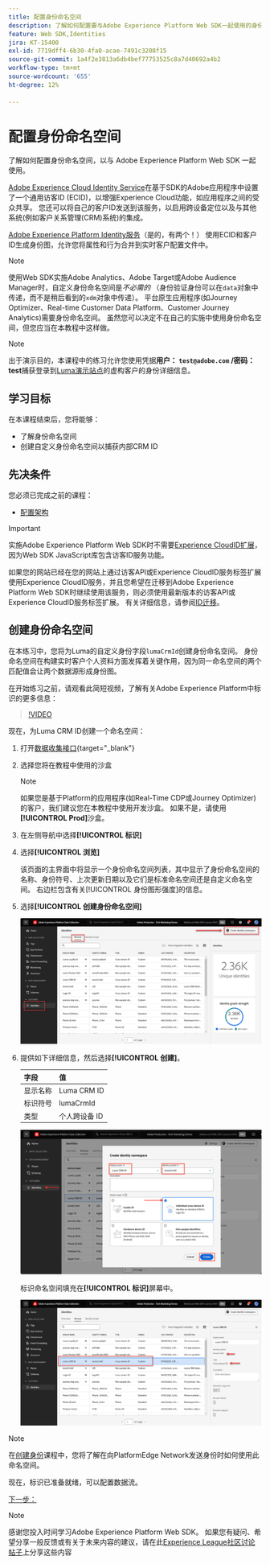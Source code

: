 ```yaml
---
title: 配置身份命名空间
description: 了解如何配置要与Adobe Experience Platform Web SDK一起使用的身份命名空间。 本课程是《使用 Web SDK 实施 Adobe Experience Cloud》教程的一部分。
feature: Web SDK,Identities
jira: KT-15400
exl-id: 7719dff4-6b30-4fa0-acae-7491c3208f15
source-git-commit: 1a4f2e3813a6db4bef77753525c8a7d40692a4b2
workflow-type: tm+mt
source-wordcount: '655'
ht-degree: 12%

---
```


# 配置身份命名空间

了解如何配置身份命名空间，以与 Adobe Experience Platform Web SDK 一起使用。

[Adobe Experience Cloud Identity Service](https://experienceleague.adobe.com/en/docs/id-service/using/home)在基于SDK的Adobe应用程序中设置了一个通用访客ID (ECID)，以增强Experience Cloud功能，如应用程序之间的受众共享。 您还可以将自己的客户ID发送到该服务，以启用跨设备定位以及与其他系统(例如客户关系管理(CRM)系统)的集成。

[Adobe Experience Platform Identity服务](https://experienceleague.adobe.com/en/docs/experience-platform/identity/home)（是的，有两个！） 使用ECID和客户ID生成身份图，允许您将属性和行为合并到实时客户配置文件中。

>[!NOTE]
>
>使用Web SDK实施Adobe Analytics、Adobe Target或Adobe Audience Manager时，自定义身份命名空间是&#x200B;_不必需的_ （身份验证身份可以在`data`对象中传递，而不是稍后看到的`xdm`对象中传递）。 平台原生应用程序(如Journey Optimizer、Real-time Customer Data Platform、Customer Journey Analytics)需要身份命名空间。 虽然您可以决定不在自己的实施中使用身份命名空间，但您应当在本教程中这样做。

>[!NOTE]
>
> 出于演示目的，本课程中的练习允许您使用凭据&#x200B;**用户： `test@adobe.com` /密码： test**&#x200B;捕获登录到[Luma演示站点](https://luma.enablementadobe.com/content/luma/us/en.html)的虚构客户的身份详细信息。

## 学习目标

在本课程结束后，您将能够：

* 了解身份命名空间
* 创建自定义身份命名空间以捕获内部CRM ID


## 先决条件

您必须已完成之前的课程：

* [配置架构](configure-schemas.md)

>[!IMPORTANT]
>
>实施Adobe Experience Platform Web SDK时不需要[Experience CloudID扩展](https://exchange.adobe.com/apps/ec/100160/adobe-experience-cloud-id-launch-extension)，因为Web SDK JavaScript库包含访客ID服务功能。
>
> 如果您的网站已经在您的网站上通过访客API或Experience CloudID服务标签扩展使用Experience CloudID服务，并且您希望在迁移到Adobe Experience Platform Web SDK时继续使用该服务，则必须使用最新版本的访客API或Experience CloudID服务标签扩展。 有关详细信息，请参阅[ID迁移](https://experienceleague.adobe.com/en/docs/experience-platform/edge/identity/overview)。

## 创建身份命名空间

在本练习中，您将为Luma的自定义身份字段`lumaCrmId`创建身份命名空间。 身份命名空间在构建实时客户个人资料方面发挥着关键作用，因为同一命名空间的两个匹配值会让两个数据源形成身份图。

在开始练习之前，请观看此简短视频，了解有关Adobe Experience Platform中标识的更多信息：

>[!VIDEO](https://video.tv.adobe.com/v/27841?learn=on)

现在，为Luma CRM ID创建一个命名空间：

1. 打开[数据收集接口](https://launch.adobe.com/){target="_blank"}
1. 选择您将在教程中使用的沙盒

   >[!NOTE]
   >
   >如果您是基于Platform的应用程序(如Real-Time CDP或Journey Optimizer)的客户，我们建议您在本教程中使用开发沙盒。 如果不是，请使用&#x200B;**[!UICONTROL Prod]**&#x200B;沙盒。

1. 在左侧导航中选择&#x200B;**[!UICONTROL 标识]**
1. 选择&#x200B;**[!UICONTROL 浏览]**

   该页面的主界面中将显示一个身份命名空间列表，其中显示了身份命名空间的名称、身份符号、上次更新日期以及它们是标准命名空间还是自定义命名空间。 右边栏包含有关[!UICONTROL 身份图形强度]的信息。

1. 选择&#x200B;**[!UICONTROL 创建身份命名空间]**

   ![查看身份](assets/configure-identities-screen.png)

1. 提供如下详细信息，然后选择&#x200B;**[!UICONTROL 创建]**。

   | 字段 | 值 |
   |---------------|-----------|
   | 显示名称 | Luma CRM ID |
   | 标识符号 | lumaCrmId |
   | 类型 | 个人跨设备 ID |


   ![创建命名空间](assets/identities-create-namespace.png)


   标识命名空间填充在&#x200B;**[!UICONTROL 标识]**&#x200B;屏幕中。

   ![创建命名空间](assets/configure-identities-namespace-lumaCrmId.png)


>[!NOTE]
>
> 在[创建身份](create-identities.md)课程中，您将了解在向PlatformEdge Network发送身份时如何使用此命名空间。

现在，标识已准备就绪，可以配置数据流。

[下一步： ](configure-datastream.md)

>[!NOTE]
>
>感谢您投入时间学习Adobe Experience Platform Web SDK。 如果您有疑问、希望分享一般反馈或有关于未来内容的建议，请在此[Experience League社区讨论帖子](https://experienceleaguecommunities.adobe.com/t5/adobe-experience-platform-data/tutorial-discussion-implement-adobe-experience-cloud-with-web/td-p/444996)上分享这些内容
